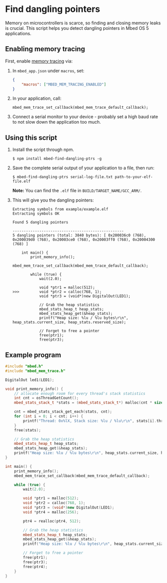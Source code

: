 # Find dangling pointers

Memory on microcontrollers is scarce, so finding and closing memory leaks is crucial. This script helps you detect dangling pointers in Mbed OS 5 applications.

## Enabling memory tracing

First, enable [memory tracing](https://os.mbed.com/docs/latest/tutorials/optimizing.html#runtime-memory-tracing) via:

1. In `mbed_app.json` under `macros`, set:

    ```json
    {
        "macros": ["MBED_MEM_TRACING_ENABLED"]
    }
    ```

1. In your application, call:

    ```
    mbed_mem_trace_set_callback(mbed_mem_trace_default_callback);
    ```

1. Connect a serial monitor to your device - probably set a high baud rate to not slow down the application too much.

## Using this script

1. Install the script through npm.

    ```
    $ npm install mbed-find-dangling-ptrs -g
    ```

1. Save the complete serial output of your application to a file, then run:

    ```
    $ mbed-find-dangling-ptrs serial-log-file.txt path-to-your-elf-file.elf
    ```

    **Note:** You can find the `.elf` file in `BUILD/TARGET_NAME/GCC_ARM/`.

1. This will give you the dangling pointers:

    ```
    Extracting symbols from example/example.elf
    Extracting symbols OK

    Found 5 dangling pointers

    --------------------------------------------------
    5 dangling pointers (total: 3840 bytes): [ 0x200036c0 (768), 0x200039d0 (768), 0x20003ce0 (768), 0x20003ff0 (768), 0x20004300 (768) ]

        int main() {
            print_memory_info();
            mbed_mem_trace_set_callback(mbed_mem_trace_default_callback);

            while (true) {
                wait(2.0);

                void *ptr1 = malloc(512);
    >>>         void *ptr2 = calloc(768, 1);
                void *ptr3 = (void*)new DigitalOut(LED1);

                // Grab the heap statistics
                mbed_stats_heap_t heap_stats;
                mbed_stats_heap_get(&heap_stats);
                printf("Heap size: %lu / %lu bytes\r\n", heap_stats.current_size, heap_stats.reserved_size);

                // Forget to free a pointer
                free(ptr1);
                free(ptr3);
    ```

## Example program

```cpp
#include "mbed.h"
#include "mbed_mem_trace.h"

DigitalOut led1(LED1);

void print_memory_info() {
    // allocate enough room for every thread's stack statistics
    int cnt = osThreadGetCount();
    mbed_stats_stack_t *stats = (mbed_stats_stack_t*) malloc(cnt * sizeof(mbed_stats_stack_t));

    cnt = mbed_stats_stack_get_each(stats, cnt);
    for (int i = 0; i < cnt; i++) {
        printf("Thread: 0x%lX, Stack size: %lu / %lu\r\n", stats[i].thread_id, stats[i].max_size, stats[i].reserved_size);
    }
    free(stats);

    // Grab the heap statistics
    mbed_stats_heap_t heap_stats;
    mbed_stats_heap_get(&heap_stats);
    printf("Heap size: %lu / %lu bytes\r\n", heap_stats.current_size, heap_stats.reserved_size);
}

int main() {
    print_memory_info();
    mbed_mem_trace_set_callback(mbed_mem_trace_default_callback);

    while (true) {
        wait(2.0);

        void *ptr1 = malloc(512);
        void *ptr2 = calloc(768, 1);
        void *ptr3 = (void*)new DigitalOut(LED1);
        void *ptr4 = malloc(256);

        ptr4 = realloc(ptr4, 512);

        // Grab the heap statistics
        mbed_stats_heap_t heap_stats;
        mbed_stats_heap_get(&heap_stats);
        printf("Heap size: %lu / %lu bytes\r\n", heap_stats.current_size, heap_stats.reserved_size);

        // Forget to free a pointer
        free(ptr1);
        free(ptr3);
        free(ptr4);
    }
}
```
